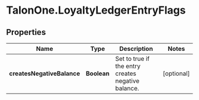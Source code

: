 # TalonOne.LoyaltyLedgerEntryFlags

## Properties

Name | Type | Description | Notes
------------ | ------------- | ------------- | -------------
**createsNegativeBalance** | **Boolean** | Set to true if the entry creates negative balance. | [optional] 


